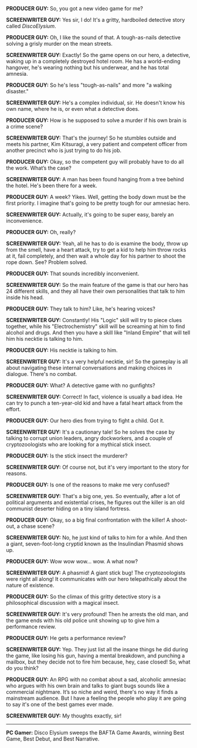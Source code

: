 **PRODUCER GUY:** So, you got a new video game for me?

**SCREENWRITER GUY:** Yes sir, I do! It's a gritty, hardboiled detective story called *$Disco Elysium$*.

**PRODUCER GUY:** Oh, I like the sound of that. A tough-as-nails detective solving a grisly murder on the mean streets.

**SCREENWRITER GUY:** Exactly! So the game opens on our hero, a detective, waking up in a completely destroyed hotel room. He has a world-ending hangover, he's wearing nothing but his underwear, and he has total amnesia.

**PRODUCER GUY:** So he's less "tough-as-nails" and more "a walking disaster."

**SCREENWRITER GUY:** He's a complex individual, sir. He doesn't know his own name, where he is, or even what a detective does.

**PRODUCER GUY:** How is he supposed to solve a murder if his own brain is a crime scene?

**SCREENWRITER GUY:** That's the journey! So he stumbles outside and meets his partner, Kim Kitsuragi, a very patient and competent officer from another precinct who is just trying to do his job.

**PRODUCER GUY:** Okay, so the competent guy will probably have to do all the work. What’s the case?

**SCREENWRITER GUY:** A man has been found hanging from a tree behind the hotel. He's been there for a week.

**PRODUCER GUY:** A week? Yikes. Well, getting the body down must be the first priority. I imagine that's going to be pretty tough for our amnesiac hero.

**SCREENWRITER GUY:** Actually, it's going to be super easy, barely an inconvenience.

**PRODUCER GUY:** Oh, really?

**SCREENWRITER GUY:** Yeah, all he has to do is examine the body, throw up from the smell, have a heart attack, try to get a kid to help him throw rocks at it, fail completely, and then wait a whole day for his partner to shoot the rope down. See? Problem solved.

**PRODUCER GUY:** That sounds incredibly inconvenient.

**SCREENWRITER GUY:** So the main feature of the game is that our hero has 24 different skills, and they all have their own personalities that talk to him inside his head.

**PRODUCER GUY:** They talk to him? Like, he's hearing voices?

**SCREENWRITER GUY:** Constantly! His "Logic" skill will try to piece clues together, while his "Electrochemistry" skill will be screaming at him to find alcohol and drugs. And then you have a skill like "Inland Empire" that will tell him his necktie is talking to him.

**PRODUCER GUY:** His necktie is talking to him.

**SCREENWRITER GUY:** It's a very helpful necktie, sir! So the gameplay is all about navigating these internal conversations and making choices in dialogue. There's no combat.

**PRODUCER GUY:** What? A detective game with no gunfights?

**SCREENWRITER GUY:** Correct! In fact, violence is usually a bad idea. He can try to punch a ten-year-old kid and have a fatal heart attack from the effort.

**PRODUCER GUY:** Our hero dies from trying to fight a child. Got it.

**SCREENWRITER GUY:** It's a cautionary tale! So he solves the case by talking to corrupt union leaders, angry dockworkers, and a couple of cryptozoologists who are looking for a mythical stick insect.

**PRODUCER GUY:** Is the stick insect the murderer?

**SCREENWRITER GUY:** Of course not, but it's very important to the story for reasons.

**PRODUCER GUY:** Is one of the reasons to make me very confused?

**SCREENWRITER GUY:** That's a big one, yes. So eventually, after a lot of political arguments and existential crises, he figures out the killer is an old communist deserter hiding on a tiny island fortress.

**PRODUCER GUY:** Okay, so a big final confrontation with the killer! A shoot-out, a chase scene?

**SCREENWRITER GUY:** No, he just kind of talks to him for a while. And then a giant, seven-foot-long cryptid known as the Insulindian Phasmid shows up.

**PRODUCER GUY:** Wow wow wow... wow. A what now?

**SCREENWRITER GUY:** A phasmid! A giant stick bug! The cryptozoologists were right all along! It communicates with our hero telepathically about the nature of existence.

**PRODUCER GUY:** So the climax of this gritty detective story is a philosophical discussion with a magical insect.

**SCREENWRITER GUY:** It's very profound! Then he arrests the old man, and the game ends with his old police unit showing up to give him a performance review.

**PRODUCER GUY:** He gets a performance review?

**SCREENWRITER GUY:** Yep. They just list all the insane things he did during the game, like losing his gun, having a mental breakdown, and punching a mailbox, but they decide not to fire him because, hey, case closed! So, what do you think?

**PRODUCER GUY:** An RPG with no combat about a sad, alcoholic amnesiac who argues with his own brain and talks to giant bugs sounds like a commercial nightmare. It’s so niche and weird, there's no way it finds a mainstream audience. But I have a feeling the people who play it are going to say it's one of the best games ever made.

**SCREENWRITER GUY:** My thoughts exactly, sir!

***

**PC Gamer:** Disco Elysium sweeps the BAFTA Game Awards, winning Best Game, Best Debut, and Best Narrative.